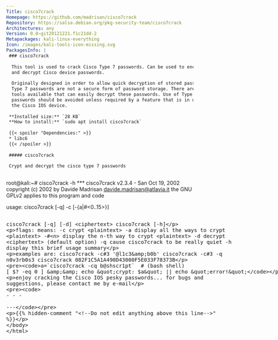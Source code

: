 ```yaml
---
Title: cisco7crack
Homepage: https://github.com/madrisan/cisco7crack
Repository: https://salsa.debian.org/pkg-security-team/cisco7crack
Architectures: any
Version: 0.0~git20121221.f1c21dd-2
Metapackages: kali-linux-everything 
Icon: /images/kali-tools-icon-missing.svg
PackagesInfo: |
 ### cisco7crack
 
  This tool is used to crack Cisco Type 7 passwords. Can be used to encrypt
  and decrypt Cisco device passwords.
   
  Originally designed in order to allow quick decryption of stored passwords,
  Type 7 passwords are not a secure form of password storage. There are many
  tools available that can easily decrypt these passwords. Use of Type 7
  passwords should be avoided unless required by a feature that is in use on
  the Cisco IOS device.
 
 **Installed size:** `28 KB`  
 **How to install:** `sudo apt install cisco7crack`  
 
 {{< spoiler "Dependencies:" >}}
 * libc6 
 {{< /spoiler >}}
 
 ##### cisco7crack
 
 Crypt and decrypt the cisco type 7 passwords
 
 ```
 root@kali:~# cisco7crack -h
 *** cisco7crack v2.3.4 - San Oct 19, 2002
     copyright (c) 2002 by Davide Madrisan <davide.madrisan@atlavia.it>
     the GNU GPLv2 applies to this program and code
 
 usage:
    cisco7crack [-q] -c [-{a|#<0..15>}] <plaintext>
    cisco7crack [-q] [-d] <ciphertext>
    cisco7crack [-h]
 
 flags:    means:
   -c        crypt <plaintext>
   -a        display all the ways to crypt <plaintext>
   -#<n>     display the n-th way to crypt <plaintext>
   -d        decrypt <ciphertext> (default option)
   -q        cause cisco7crack to be really quiet
   -h        display this brief usage summary
 
 examples are:
    cisco7crack -c#3 '@l1c3&b0b'
    cisco7crack -c#3 -q n0v3rb0s3
    cisco7crack 082F1C5A1A490D43000F5E033F78373B
 
    a=`cisco7crack -cq b@shscr1pt`  # (bash shell)
    [ $? -eq 0 ] && echo "crypt: $a" || echo "error!"
 
 enjoy cracking the Cisco IOS pesky passwords...
 for bugs and suggestions, please contact me by e-mail
 
 ```
 
 - - -
 
---
```

{{% hidden-comment "<!--Do not edit anything above this line-->" %}}
